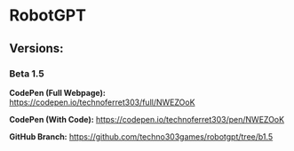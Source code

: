 # RobotGPT
## Versions:
### Beta 1.5
**CodePen (Full Webpage):** https://codepen.io/technoferret303/full/NWEZOoK

**CodePen (With Code):** https://codepen.io/technoferret303/pen/NWEZOoK

**GitHub Branch:** https://github.com/techno303games/robotgpt/tree/b1.5
